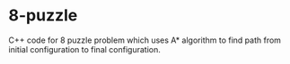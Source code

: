 # 8-puzzle
C++ code for 8 puzzle problem which uses A* algorithm to find path from initial configuration to final configuration.

